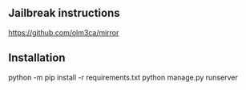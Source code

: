 ## Jailbreak instructions
https://github.com/olm3ca/mirror

## Installation
python -m pip install -r requirements.txt
python manage.py runserver
